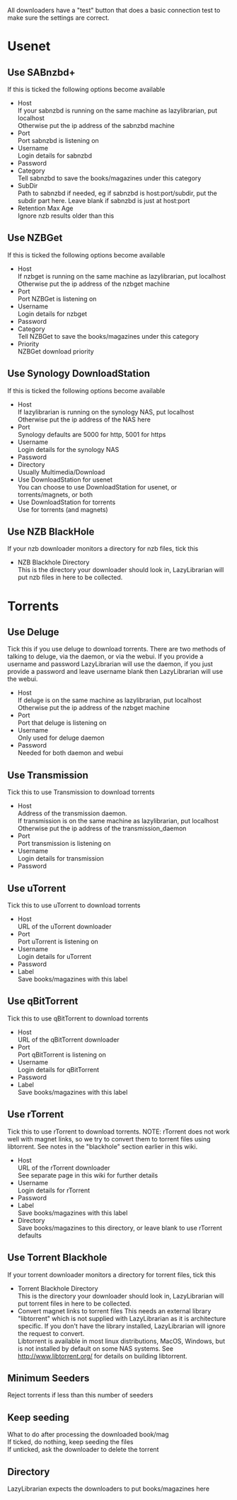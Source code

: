 All downloaders have a "test" button that does a basic connection test to make sure the settings are correct. 
# Usenet
## Use SABnzbd+
If this is ticked the following options become available
* Host  
If your sabnzbd is running on the same machine as lazylibrarian, put localhost  
Otherwise put the ip address of the sabnzbd machine 
* Port  
Port sabnzbd is listening on
* Username  
Login details for sabnzbd
* Password  
* Category  
Tell sabnzbd to save the books/magazines under this category
* SubDir  
Path to sabnzbd if needed, eg if sabnzbd is host:port/subdir, put the subdir part here.
Leave blank if sabnzbd is just at host:port 
* Retention Max Age  
Ignore nzb results older than this

## Use NZBGet
If this is ticked the following options become available
* Host  
If nzbget is running on the same machine as lazylibrarian, put localhost  
Otherwise put the ip address of the nzbget machine
* Port  
Port NZBGet is listening on 
* Username  
Login details for nzbget
* Password
* Category  
Tell NZBGet to save the books/magazines under this category
* Priority  
NZBGet download priority
  
## Use Synology DownloadStation
If this is ticked the following options become available
* Host  
If lazylibrarian is running on the synology NAS, put localhost  
Otherwise put the ip address of the NAS here
* Port  
Synology defaults are 5000 for http, 5001 for https
* Username  
Login details for the synology NAS
* Password
* Directory  
Usually Multimedia/Download
* Use DownloadStation for usenet  
You can choose to use DownloadStation for usenet, or torrents/magnets, or both
* Use DownloadStation for torrents  
Use for torrents (and magnets)
  
## Use NZB BlackHole
If your nzb downloader monitors a directory for nzb files, tick this 
* NZB Blackhole Directory  
This is the directory your downloader should look in, LazyLibrarian will
put nzb files in here to be collected.

# Torrents
## Use Deluge
Tick this if you use deluge to download torrents.  There are two methods of talking to deluge,  via the daemon,  or via the webui. If you provide a username and password LazyLibrarian will use the daemon, if you just provide a password and leave username blank then LazyLibrarian will use the webui.  
* Host  
If deluge is on the same machine as lazylibrarian, put localhost  
Otherwise put the ip address of the nzbget machine
* Port  
Port that deluge is listening on
* Username  
Only used for deluge daemon
* Password  
Needed for both daemon and webui

## Use Transmission
Tick this to use Transmission to download torrents
* Host  
Address of the transmission daemon.  
If transmission is on the same machine as lazylibrarian, put localhost  
Otherwise put the ip address of the transmission_daemon  
* Port  
Port transmission is listening on  
* Username  
Login details for transmission
* Password

## Use uTorrent
Tick this to use uTorrent to download torrents
* Host  
URL of the uTorrent downloader  
* Port  
Port uTorrent is listening on
* Username  
Login details for uTorrent
* Password  
* Label  
Save books/magazines with this label

## Use qBitTorrent
Tick this to use qBitTorrent to download torrents
* Host  
URL of the qBitTorrent downloader  
* Port  
Port qBitTorrent is listening on
* Username  
Login details for qBitTorrent
* Password  
* Label  
Save books/magazines with this label

## Use rTorrent
Tick this to use rTorrent to download torrents. NOTE: rTorrent does not work well with magnet links, so we try to convert them to torrent files using libtorrent. See notes in the "blackhole" section earlier in this wiki.
* Host  
URL of the rTorrent downloader  
See separate page in this wiki for further details  
* Username  
Login details for rTorrent
* Password  
* Label  
Save books/magazines with this label
* Directory  
Save books/magazines to this directory, or leave blank to use rTorrent defaults

## Use Torrent Blackhole
If your torrent downloader monitors a directory for torrent files, tick this
* Torrent Blackhole Directory  
This is the directory your downloader should look in, LazyLibrarian will
put torrent files in here to be collected.
* Convert magnet links to torrent files
This needs an external library "libtorrent" which is not supplied with LazyLibrarian as it is architecture specific. If you don't have the library installed, LazyLibrarian will ignore the request to convert.  
Libtorrent is available in most linux distributions, MacOS, Windows, but is not installed by default on some NAS systems. See http://www.libtorrent.org/ for details on building libtorrent.

## Minimum Seeders  
Reject torrents if less than this number of seeders
## Keep seeding
What to do after processing the downloaded book/mag  
If ticked, do nothing, keep seeding the files  
If unticked, ask the downloader to delete the torrent
## Directory  
LazyLibrarian expects the downloaders to put books/magazines here

